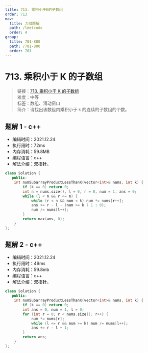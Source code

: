 ```yaml
---
title: 713. 乘积小于K的子数组
order: 713
nav:
  title: 力扣题解
  path: /leetcode
  order: 4
group:
  title: 701-800
  path: /701-800
  order: 701
---
```


# 713. 乘积小于 K 的子数组

> 链接：[713. 乘积小于 K 的子数组](https://leetcode-cn.com/problems/subarray-product-less-than-k/)  
> 难度：中等  
> 标签：数组、滑动窗口  
> 简介：请找出该数组内乘积小于 k 的连续的子数组的个数。

## 题解 1 - c++

- 编辑时间：2021.12.24
- 执行用时：72ms
- 内存消耗：59.8MB
- 编程语言：c++
- 解法介绍：双指针。

```c++
class Solution {
   public:
    int numSubarrayProductLessThanK(vector<int>& nums, int k) {
        if (k == 0) return 0;
        int n = nums.size(), l = 0, r = 0, num = 1, ans = 0;
        while (l < n && r <= n) {
            while (r < n && num < k) num *= nums[r++];
            ans += r - l - (num >= k ? 1 : 0);
            num /= nums[l++];
        }
        return max(ans, 0);
    }
};
```

## 题解 2 - c++

- 编辑时间：2021.12.24
- 执行用时：49ms
- 内存消耗：59.8mb
- 编程语言：c++
- 解法介绍：双指针。

```c++
class Solution {
   public:
    int numSubarrayProductLessThanK(vector<int>& nums, int k) {
        if (k == 0) return 0;
        int ans = 0, num = 1, l = 0;
        for (int r = 0; r < nums.size(); r++) {
            num *= nums[r];
            while (l <= r && num >= k) num /= nums[l++];
            ans += r - l + 1;
        }
        return ans;
    }
};
```
